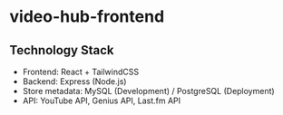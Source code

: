 # video-hub-frontend

## Technology Stack
- Frontend: React + TailwindCSS
- Backend: Express (Node.js)
- Store metadata: MySQL (Development) / PostgreSQL (Deployment)
- API: YouTube API, Genius API, Last.fm API
